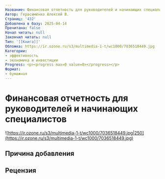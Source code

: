 ```yaml
---
Название: Финансовая отчетность для руководителей и начинающих специалистов
Автор: Герасименко Алексей В.
Страниц: '432'
Добавлена в базу: 2025-04-14
Прочитана: false
Начал читать: null
Закончил читать: null
Тип: '[[Книга]]'
Обложка: https://ir.ozone.ru/s3/multimedia-1-t/wc1000/7036518449.jpg
Категории:
- эффективность
- экономика и инвестиции
Progress: <p><progress max=0 value=0></progress></p>
Формат:
- бумажная
---
```

# Финансовая отчетность для руководителей и начинающих специалистов

![https://ir.ozone.ru/s3/multimedia-1-t/wc1000/7036518449.jpg|250](https://ir.ozone.ru/s3/multimedia-1-t/wc1000/7036518449.jpg)

## Причина добавления


## Рецензия